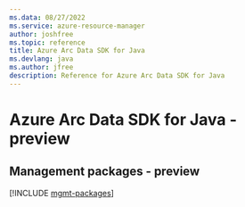 ```yaml
---
ms.data: 08/27/2022
ms.service: azure-resource-manager
author: joshfree
ms.topic: reference
title: Azure Arc Data SDK for Java
ms.devlang: java
ms.author: jfree
description: Reference for Azure Arc Data SDK for Java
---
```

# Azure Arc Data SDK for Java - preview

## Management packages - preview
[!INCLUDE [mgmt-packages](arc-data-mgmt-index.md)]
